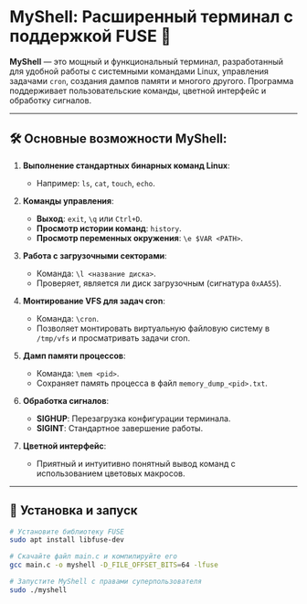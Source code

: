 # MyShell: Расширенный терминал с поддержкой FUSE 🚀

**MyShell** — это мощный и функциональный терминал, разработанный для удобной работы с системными командами Linux, управления задачами `cron`, создания дампов памяти и многого другого. Программа поддерживает пользовательские команды, цветной интерфейс и обработку сигналов.

---

## 🛠 Основные возможности MyShell:

1. **Выполнение стандартных бинарных команд Linux**:
   - Например: `ls`, `cat`, `touch`, `echo`.

2. **Команды управления**:
   - **Выход**: `exit`, `\q` или `Ctrl+D`.
   - **Просмотр истории команд**: `history`.
   - **Просмотр переменных окружения**: `\e $VAR <PATH>`.

3. **Работа с загрузочными секторами**:
   - Команда: `\l <название диска>`.
   - Проверяет, является ли диск загрузочным (сигнатура `0xAA55`).

4. **Монтирование VFS для задач cron**:
   - Команда: `\cron`.
   - Позволяет монтировать виртуальную файловую систему в `/tmp/vfs` и просматривать задачи cron.

5. **Дамп памяти процессов**:
   - Команда: `\mem <pid>`.
   - Сохраняет память процесса в файл `memory_dump_<pid>.txt`.

6. **Обработка сигналов**:
   - **SIGHUP**: Перезагрузка конфигурации терминала.
   - **SIGINT**: Стандартное завершение работы.

7. **Цветной интерфейс**:
   - Приятный и интуитивно понятный вывод команд с использованием цветовых макросов.

---

## 🔧 Установка и запуск

```bash
# Установите библиотеку FUSE
sudo apt install libfuse-dev

# Скачайте файл main.c и компилируйте его
gcc main.c -o myshell -D_FILE_OFFSET_BITS=64 -lfuse

# Запустите MyShell с правами суперпользователя
sudo ./myshell
```

